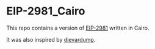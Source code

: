 # EIP-2981_Cairo

This repo contains a version of [EIP-2981](https://eips.ethereum.org/EIPS/eip-2981) written in Cairo.

It was also inspired by [dievardump](https://github.com/dievardump/EIP2981-implementation).